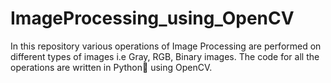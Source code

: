 # ImageProcessing_using_OpenCV
In this repository various operations of Image Processing are performed on different types of images i.e Gray, RGB, Binary images. The code for all the operations are written in Python🐍 using OpenCV.
